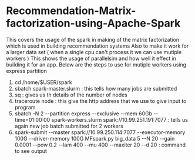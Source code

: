 # Recommendation-Matrix-factorization-using-Apache-Spark
This covers the usage of the spark in making of the matrix factorization which is used in building recommendation systems 
Also to make it work for a larger data set ( when a single cpu can't process it we can use mutiple workers ) 
This shows the usage of parallelsim and how well it effect in building it for an app. 
Below are the steps to use for mutiple workers using express partition
1) cd /home/$USER/spark
2) sbatch spark-master.slurm : this tells how many jobs are submitted
3) sq : gives us th details of the number of nodes
4) traceroute node : this give the http address that we use to give input to program
5) sbatch -N 2 --partition express --exclusive --mem 60Gb --time=01:00:00 spark-workers.slurm spark://10.99.251.191:7077 : tells us again new job batch submitted for 2 workers
6) spark-submit --master spark://10.99.250.114:7077 --executor-memory 100G --driver-memory 100G MFspark.py big_data 5 --N 20 --gain 0.0001 --pow 0.2 --lam 400 --mu 400 --maxiter 20 --d 20 : command to see output
